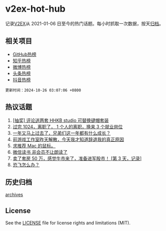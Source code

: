 # v2ex-hot-hub

 记录[V2EX](https://www.v2ex.com/)从 2021-01-06 日至今的热门话题。每小时抓取一次数据，按天[归档](archives)。
 
 ## 相关项目

- [GitHub热榜](https://github.com/lonnyzhang423/github-hot-hub)
- [知乎热榜](https://github.com/lonnyzhang423/zhihu-hot-hub)
- [微博热榜](https://github.com/lonnyzhang423/weibo-hot-hub)
- [头条热榜](https://github.com/lonnyzhang423/toutiao-hot-hub)
- [抖音热榜](https://github.com/lonnyzhang423/douyin-hot-hub)


 `更新时间：2024-10-26 03:07:06 +0800`

## 热议话题

1. [[抽奖] 评论送两套 HHKB studio 可替换键帽套装](https://www.v2ex.com/t/1083631)
1. [过完 1024，离职了， 1 个人的离职，换来 3 个就业岗位](https://www.v2ex.com/t/1083455)
1. [一年又马上过去了，兄弟们这一年都有什么成长？](https://www.v2ex.com/t/1083426)
1. [前游戏工作室昨天解散，今天我才知道辞退我的真正原因](https://www.v2ex.com/t/1083518)
1. [求推荐 Mac 的鼠标。](https://www.v2ex.com/t/1083438)
1. [微信读书 非会员不让朗读了](https://www.v2ex.com/t/1083429)
1. [卖了套房 50 万，感觉牛市来了，准备进军股市！ [第 3 天，记录]](https://www.v2ex.com/t/1083502)
1. [恐飞怎么办？](https://www.v2ex.com/t/1083445)

## 历史归档

[archives](archives)

## License

See the [LICENSE](LICENSE) file for license rights and limitations (MIT).
